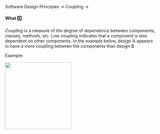 <link rel="stylesheet" href="{{baseUrl}}/css/textbook.css">

<div class="website-content">

<div id="path">Software Design Principles &rarr; Coupling &rarr;</div>

<div id="title">

#### What :one:

</div>

<div id="body">

_Coupling_ is a measure of the degree of _dependence_ between components, classes, methods, etc. Low coupling indicates that a component is less dependent on other components.
In the example below, design A appears to have a more coupling between the components than design B.

<tip-box>

Example:

<img src="{{baseUrl}}/designPrinciples/coupling/what/images/playerPuzzleManager.png" height="220" />
<p/>

</tip-box>

</div>
<div id="extras">

<include src="exercises.md" />

</div>

</div>
